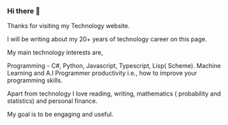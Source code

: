 ### Hi there 👋

Thanks for visiting my Technology website.

I will be writing about my 20+ years of technology career on this page.

My main technology interests are,

Programming - C#, Python, Javascript, Typescript, Lisp( Scheme).
Machine Learning and A.I
Programmer productivity i.e., how to improve your programming skills.

Apart from technology I love reading, writing, mathematics ( probability and statistics) and personal finance.

My goal is to be engaging and useful.

<!--
**senthilrajasek/senthilrajasek** is a ✨ _special_ ✨ repository because its `README.md` (this file) appears on your GitHub profile.

Here are some ideas to get you started:

- 🔭 I’m currently working on ...
- 🌱 I’m currently learning ...
- 👯 I’m looking to collaborate on ...
- 🤔 I’m looking for help with ...
- 💬 Ask me about ...
- 📫 How to reach me: ...
- 😄 Pronouns: ...
- ⚡ Fun fact: ...
-->
